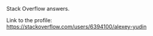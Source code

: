 Stack Overflow answers.

Link to the profile:  
https://stackoverflow.com/users/6394100/alexey-yudin
